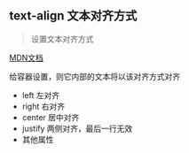 ## text-align 文本对齐方式

> 设置文本对齐方式

<a href="https://developer.mozilla.org/zh-CN/docs/Web/CSS/text-align" target="_blank">MDN文档</a> 

给容器设置，则它内部的文本将以该对齐方式对齐

- left 左对齐
- right 右对齐
- center 居中对齐
- justify 两侧对齐，最后一行无效
- 其他属性